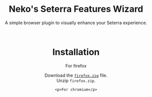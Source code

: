 <div align=center>
	<h1> Neko's Seterra Features Wizard</h1>
	<p>
	A simple browser plugin to visually enhance your Seterra experience.
	</p>
	<br>
	<h1>Installation</h1>
	<p>For firefox</p>

Download the [`firefox.zip`](https://github.com/Sinskiy/seterraextra/releases/latest) file.
<br>
Unzip `firefox.zip`.
<br>

	<p>For chromium</p>
</div>